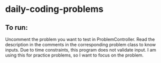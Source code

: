 # daily-coding-problems

## To run:
Uncomment the problem you want to test in ProblemController.
Read the description in the comments in the corresponding problem class to know inputs.
Due to time constraints, this program does not validate input.
I am using this for practice problems, so I want to focus on the problem.
